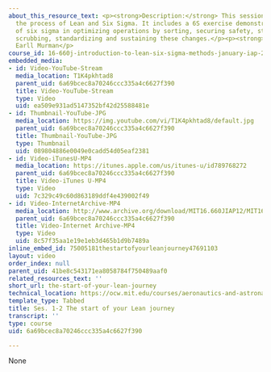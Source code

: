 ```yaml
---
about_this_resource_text: <p><strong>Description:</strong> This session introduces
  the process of Lean and Six Sigma. It includes a 6S exercise demonstrating the benefits
  of six sigma in optimizing operations by sorting, securing safety, straightening,
  scrubbing, standardizing and sustaining these changes.</p><p><strong>Instructor:</strong>
  Earll Murman</p>
course_id: 16-660j-introduction-to-lean-six-sigma-methods-january-iap-2012
embedded_media:
- id: Video-YouTube-Stream
  media_location: T1K4pkhtad8
  parent_uid: 6a69bcec8a70246ccc335a4c6627f390
  title: Video-YouTube-Stream
  type: Video
  uid: ea509e931ad5147352bf42d25588481e
- id: Thumbnail-YouTube-JPG
  media_location: https://img.youtube.com/vi/T1K4pkhtad8/default.jpg
  parent_uid: 6a69bcec8a70246ccc335a4c6627f390
  title: Thumbnail-YouTube-JPG
  type: Thumbnail
  uid: 089804886e0049e0cadd54d05eaf2381
- id: Video-iTunesU-MP4
  media_location: https://itunes.apple.com/us/itunes-u/id789768272
  parent_uid: 6a69bcec8a70246ccc335a4c6627f390
  title: Video-iTunes U-MP4
  type: Video
  uid: 7c329c49c60d863189ddf4e439002f49
- id: Video-InternetArchive-MP4
  media_location: http://www.archive.org/download/MIT16.660JIAP12/MIT16_660JIAP12_ses1-2_300k.mp4
  parent_uid: 6a69bcec8a70246ccc335a4c6627f390
  title: Video-Internet Archive-MP4
  type: Video
  uid: 8c57f35aa1e19e1eb3d465b1d9b7489a
inline_embed_id: 75005181thestartofyourleanjourney47691103
layout: video
order_index: null
parent_uid: 41be8c543171ea8058784f750489aaf0
related_resources_text: ''
short_url: the-start-of-your-lean-journey
technical_location: https://ocw.mit.edu/courses/aeronautics-and-astronautics/16-660j-introduction-to-lean-six-sigma-methods-january-iap-2012/lecture-videos/the-start-of-your-lean-journey
template_type: Tabbed
title: Ses. 1-2 The start of your Lean journey
transcript: ''
type: course
uid: 6a69bcec8a70246ccc335a4c6627f390

---
```

None